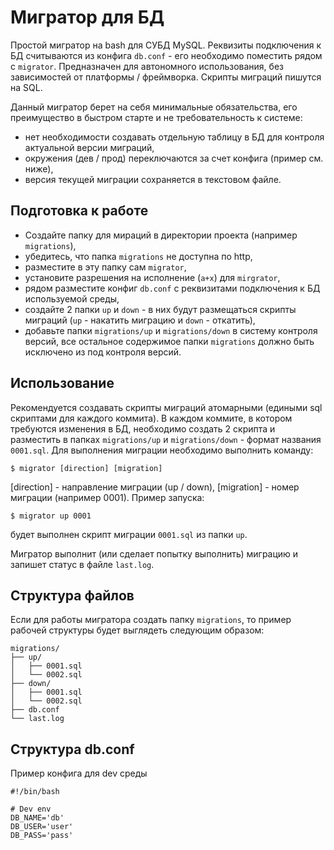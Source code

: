# Мигратор для БД

Простой мигратор на bash для СУБД MySQL. Реквизиты подключения к БД считываются из конфига `db.conf` - его необходимо поместить рядом с `migrator`.
Предназначен для автономного использования, без зависимостей от платформы / фреймворка. Скрипты миграций пишутся на SQL.

Данный мигратор берет на себя минимальные обязательства, его преимущество в быстром старте и не требовательность к системе:
* нет необходимости создавать отдельную таблицу в БД для контроля актуальной версии миграций,
* окружения (дев / прод) переключаются за счет конфига (пример см. ниже),
* версия текущей миграции сохраняется в текстовом файле.


## Подготовка к работе
* Создайте папку для мираций в директории проекта (например `migrations`),
* убедитесь, что папка `migrations` не доступна по http,
* разместите в эту папку сам `migrator`,
* установите разрешения на исполнение (`a+x`) для `mirgrator`,
* рядом разместите конфиг `db.conf` с реквизитами подключения к БД используемой среды,
* создайте 2 папки `up` и `down` - в них будут размещаться скрипты миграций (`up` - накатить миграцию и `down` - откатить),
* добавьте папки `migrations/up` и `migrations/down` в систему контроля версий, все остальное содержимое папки `migrations` должно быть исключено из под контроля версий.


## Использование
Рекомендуется создавать скрипты миграций атомарными (едиными sql скриптами для каждого коммита). В каждом коммите, в котором требуются изменения в БД, необходимо создать 2 скрипта и разместить в папках `migrations/up` и `migrations/down` - формат названия `0001.sql`.
Для выполнения миграции необходимо выполнить команду:
```
$ migrator [direction] [migration]
```
[direction] - направление миграции (up / down), [migration] - номер миграции (например 0001).
Пример запуска:
```
$ migrator up 0001
```
будет выполнен скрипт миграции `0001.sql` из папки `up`.

Мигратор выполнит (или сделает попытку выполнить) миграцию и запишет статус в файле `last.log`.


## Структура файлов
Если для работы мигратора создать папку `migrations`, то пример рабочей структуры будет выглядеть следующим образом:
```
migrations/
├── up/
│   ├── 0001.sql
│   └── 0002.sql
├── down/
│   ├── 0001.sql
│   └── 0002.sql
├── db.conf
└── last.log
```

## Структура db.conf

Пример конфига для dev среды
```
#!/bin/bash

# Dev env
DB_NAME='db'
DB_USER='user'
DB_PASS='pass'
```
